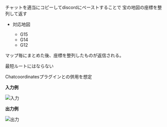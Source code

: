 チャットを適当にコピーしてdiscordにペーストすることで
宝の地図の座標を整列して返す


* 対応地図

  * G15
  * G14
  * G12


マップ毎にまとめた後、座標を整列したものが返信される。

最短ルートにはならない

Chatcoordinatesプラグインとの併用を想定


**入力例**


![入力](https://user-images.githubusercontent.com/85925233/196001272-a6d4046d-6553-4960-b716-ed90d8986d5a.png)


**出力例**


![出力](https://user-images.githubusercontent.com/85925233/196001274-0c920669-1725-47ce-970c-97b5351e0ec9.png)
